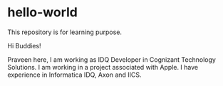 # hello-world
This repository is for learning purpose.

Hi Buddies!

Praveen here, I am working as IDQ Developer in Cognizant Technology Solutions.
I am working in a project associated with Apple.
I have experience in Informatica IDQ, Axon and IICS.
